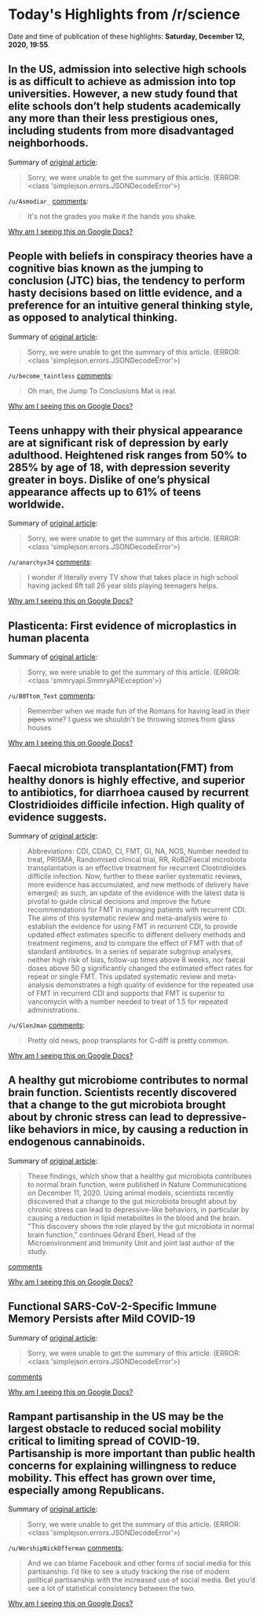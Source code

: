 # Today's Highlights from /r/science

Date and time of publication of these highlights: **Saturday, December 12, 2020, 19:55**.

## In the US, admission into selective high schools is as difficult to achieve as admission into top universities. However, a new study found that elite schools don’t help students academically any more than their less prestigious ones, including students from more disadvantaged neighborhoods.

Summary of [original article](https://www.aeaweb.org/research/affirmative-action-unintended-consequences-chicago?T=AU):

> Sorry, we were unable to get the summary of this article. (ERROR: <class 'simplejson.errors.JSONDecodeError'>)

`/u/Asmodiar_` [comments](https://www.reddit.com/r/science/comments/kbwrf5/in_the_us_admission_into_selective_high_schools/):

> It's not the grades you make it the hands you shake.

[Why am I seeing this on Google Docs?](https://docs.google.com/document/d/1Dc6We63vOXIZsc0op-Bt4abqkYjXzOigalQqFxmvvbM/edit?usp=sharing)

## People with beliefs in conspiracy theories have a cognitive bias known as the jumping to conclusion (JTC) bias, the tendency to perform hasty decisions based on little evidence, and a preference for an intuitive general thinking style, as opposed to analytical thinking.

Summary of [original article](https://www.frontiersin.org/articles/10.3389/fpsyt.2020.568942/full):

> Sorry, we were unable to get the summary of this article. (ERROR: <class 'simplejson.errors.JSONDecodeError'>)

`/u/become_taintless` [comments](https://www.reddit.com/r/science/comments/kc0bdh/people_with_beliefs_in_conspiracy_theories_have_a/):

> Oh man, the Jump To Conclusions Mat is real.

[Why am I seeing this on Google Docs?](https://docs.google.com/document/d/1Dc6We63vOXIZsc0op-Bt4abqkYjXzOigalQqFxmvvbM/edit?usp=sharing)

## Teens unhappy with their physical appearance are at significant risk of depression by early adulthood. Heightened risk ranges from 50% to 285% by age of 18, with depression severity greater in boys. Dislike of one’s physical appearance affects up to 61% of teens worldwide.

Summary of [original article](https://www.bmj.com/company/newsroom/teen-dislike-of-physical-appearance-strong-predictor-of-depression-in-early-adulthood/):

> Sorry, we were unable to get the summary of this article. (ERROR: <class 'simplejson.errors.JSONDecodeError'>)

`/u/anarchyx34` [comments](https://www.reddit.com/r/science/comments/kbohr7/teens_unhappy_with_their_physical_appearance_are/):

> I wonder if literally every TV show that takes place in high school having jacked 6ft tall 26 year olds playing teenagers helps.

[Why am I seeing this on Google Docs?](https://docs.google.com/document/d/1Dc6We63vOXIZsc0op-Bt4abqkYjXzOigalQqFxmvvbM/edit?usp=sharing)

## Plasticenta: First evidence of microplastics in human placenta

Summary of [original article](https://www.sciencedirect.com/science/article/pii/S0160412020322297?fbclid=IwAR12rpxdVVDN28VIdJEYqoNQ4hdlPNZSPVm1FVnYk1EH1fsXdjlc2Lnw6QU):

> Sorry, we were unable to get the summary of this article. (ERROR: <class 'smmryapi.SmmryAPIException'>)

`/u/B0Ttom_Text` [comments](https://www.reddit.com/r/science/comments/kbwbd8/plasticenta_first_evidence_of_microplastics_in/):

> Remember when we made fun of the Romans for having lead in their ~~pipes~~ wine?
> I guess we shouldn't be throwing stones from glass houses

[Why am I seeing this on Google Docs?](https://docs.google.com/document/d/1Dc6We63vOXIZsc0op-Bt4abqkYjXzOigalQqFxmvvbM/edit?usp=sharing)

## Faecal microbiota transplantation(FMT) from healthy donors is highly effective, and superior to antibiotics, for diarrhoea caused by recurrent Clostridioides difficile infection. High quality of evidence suggests.

Summary of [original article](https://www.thelancet.com/journals/eclinm/article/PIIS2589-5370(20)30386-2/fulltext):

> Abbreviations: CDI, CDAD, CI, FMT, GI, NA, NOS, Number needed to treat, PRISMA, Randomised clinical trial, RR, RoB2Faecal microbiota transplantation is an effective treatment for recurrent Clostridioides difficile infection. Now, further to these earlier systematic reviews, more evidence has accumulated, and new methods of delivery have emerged; as such, an update of the evidence with the latest data is pivotal to guide clinical decisions and improve the future recommendations for FMT in managing patients with recurrent CDI. The aims of this systematic review and meta-analysis were to establish the evidence for using FMT in recurrent CDI, to provide updated effect estimates specific to different delivery methods and treatment regimens, and to compare the effect of FMT with that of standard antibiotics. In a series of separate subgroup analyses, neither high risk of bias, follow-up times above 8 weeks, nor faecal doses above 50 g significantly changed the estimated effect rates for repeat or single FMT. This updated systematic review and meta-analysis demonstrates a high quality of evidence for the repeated use of FMT in recurrent CDI and supports that FMT is superior to vancomycin with a number needed to treat of 1.5 for repeated administrations.

`/u/GlenJman` [comments](https://www.reddit.com/r/science/comments/kbparx/faecal_microbiota_transplantationfmt_from_healthy/):

> Pretty old news, poop transplants for C-diff is pretty common.

[Why am I seeing this on Google Docs?](https://docs.google.com/document/d/1Dc6We63vOXIZsc0op-Bt4abqkYjXzOigalQqFxmvvbM/edit?usp=sharing)

## A healthy gut microbiome contributes to normal brain function. Scientists recently discovered that a change to the gut microbiota brought about by chronic stress can lead to depressive-like behaviors in mice, by causing a reduction in endogenous cannabinoids.

Summary of [original article](https://www.pasteur.fr/en/home/press-area/press-documents/gut-microbiota-plays-role-brain-function-and-mood-regulation):

> These findings, which show that a healthy gut microbiota contributes to normal brain function, were published in Nature Communications on December 11, 2020. Using animal models, scientists recently discovered that a change to the gut microbiota brought about by chronic stress can lead to depressive-like behaviors, in particular by causing a reduction in lipid metabolites in the blood and the brain. "This discovery shows the role played by the gut microbiota in normal brain function," continues Gérard Eberl, Head of the Microenvironment and Immunity Unit and joint last author of the study.

[comments](https://www.reddit.com/r/science/comments/kbfj4w/a_healthy_gut_microbiome_contributes_to_normal/)

[Why am I seeing this on Google Docs?](https://docs.google.com/document/d/1Dc6We63vOXIZsc0op-Bt4abqkYjXzOigalQqFxmvvbM/edit?usp=sharing)

## Functional SARS-CoV-2-Specific Immune Memory Persists after Mild COVID-19

Summary of [original article](https://doi.org/10.1016/j.cell.2020.11.029):

> Sorry, we were unable to get the summary of this article. (ERROR: <class 'simplejson.errors.JSONDecodeError'>)

[comments](https://www.reddit.com/r/science/comments/kc1zon/functional_sarscov2specific_immune_memory/)

[Why am I seeing this on Google Docs?](https://docs.google.com/document/d/1Dc6We63vOXIZsc0op-Bt4abqkYjXzOigalQqFxmvvbM/edit?usp=sharing)

## Rampant partisanship in the US may be the largest obstacle to reduced social mobility critical to limiting spread of COVID-19. Partisanship is more important than public health concerns for explaining willingness to reduce mobility. This effect has grown over time, especially among Republicans.

Summary of [original article](https://advances.sciencemag.org/content/early/2020/12/10/sciadv.abd7204):

> Sorry, we were unable to get the summary of this article. (ERROR: <class 'simplejson.errors.JSONDecodeError'>)

`/u/WorshipNickOfferman` [comments](https://www.reddit.com/r/science/comments/kbde8w/rampant_partisanship_in_the_us_may_be_the_largest/):

> And we can blame Facebook and other forms of social media for this partisanship. I’d like to see a study tracking the rise of modern political partisanship with the increased use of social media. Bet you’d see a lot of statistical consistency between the two.

[Why am I seeing this on Google Docs?](https://docs.google.com/document/d/1Dc6We63vOXIZsc0op-Bt4abqkYjXzOigalQqFxmvvbM/edit?usp=sharing)

